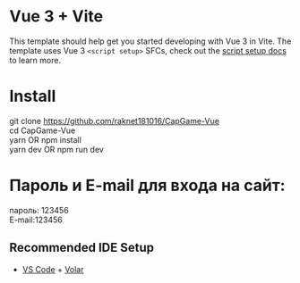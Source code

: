 # Vue 3 + Vite

This template should help get you started developing with Vue 3 in Vite. The template uses Vue 3 `<script setup>` SFCs, check out the [script setup docs](https://v3.vuejs.org/api/sfc-script-setup.html#sfc-script-setup) to learn more.

# Install

git clone https://github.com/raknet181016/CapGame-Vue  
cd CapGame-Vue  
yarn OR npm install  
yarn dev OR npm run dev  

# Пароль и E-mail для входа на сайт:  
пароль: 123456  
E-mail:123456  

## Recommended IDE Setup

- [VS Code](https://code.visualstudio.com/) + [Volar](https://marketplace.visualstudio.com/items?itemName=Vue.volar)
